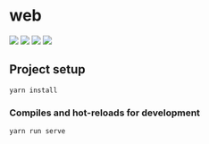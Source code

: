 # web

![](./1.jpg)
![](./2.jpg)
![](./3.jpg)
![](./4.jpg)

## Project setup

```
yarn install
```

### Compiles and hot-reloads for development

```
yarn run serve
```


